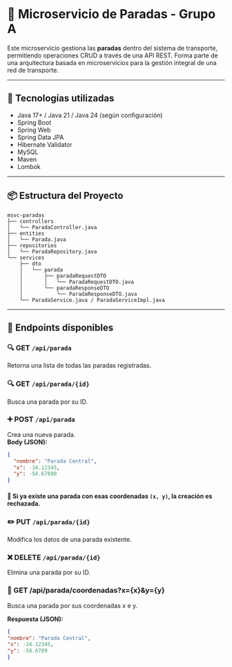 # 🚌 Microservicio de Paradas - Grupo A

Este microservicio gestiona las **paradas** dentro del sistema de transporte, permitiendo operaciones CRUD a través de una API REST. Forma parte de una arquitectura basada en microservicios para la gestión integral de una red de transporte.

---

## 🔧 Tecnologías utilizadas

- Java 17+ / Java 21 / Java 24 (según configuración)
- Spring Boot
- Spring Web
- Spring Data JPA
- Hibernate Validator
- MySQL
- Maven
- Lombok

---

## 📦 Estructura del Proyecto

```plaintext
msvc-paradas
├── controllers
│   └── ParadaController.java
├── entities
│   └── Parada.java
├── repositories
│   └── ParadaRepository.java
└── services   
    ├── dto
    │   └── parada
    │       ├── paradaRequestDTO
    │       │   └── ParadaRequestDTO.java
    │       └── paradaResponseDTO
    │           └── ParadaResponseDTO.java
    └── ParadaService.java / ParadaServiceImpl.java
```


---

## 📌 Endpoints disponibles

### 🔍 GET `/api/parada`
Retorna una lista de todas las paradas registradas.

### 🔍 GET `/api/parada/{id}`
Busca una parada por su ID.

### ➕ POST `/api/parada`
Crea una nueva parada.  
**Body (JSON):**
```json
{
  "nombre": "Parada Central",
  "x": -34.12345,
  "y": -58.67890
}
```
#### 📌 Si ya existe una parada con esas coordenadas `(x, y)`, la creación es rechazada.

### ✏️ PUT `/api/parada/{id}`
Modifica los datos de una parada existente.

### ❌ DELETE `/api/parada/{id}`
Elimina una parada por su ID.

### 📍 GET /api/parada/coordenadas?x={x}&y={y}
Busca una parada por sus coordenadas x e y.

**Respuesta (JSON):**
```json
{
"nombre": "Parada Central",
"x": -34.12345,
"y": -58.6789
}
```